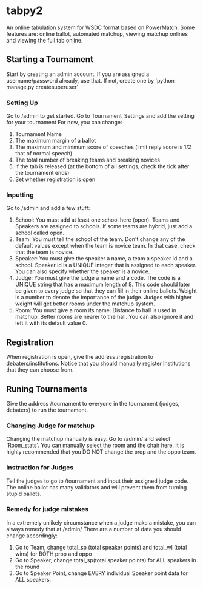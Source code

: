 # tabpy2
An online tabulation system for WSDC format based on PowerMatch. Some features are: online ballot, automated matchup, viewing matchup onlines and viewing the full tab online.
## Starting a Tournament
Start by creating an admin account. If you are assigned a username/password already, use that. If not, create one by 'python manage.py createsuperuser'
### Setting Up
Go to /admin to get started. Go to Tournament_Settings and add the setting for your tournament
For now, you can change:
1. Tournament Name
2. The maximum margin of a ballot
3. The maximum and minimum score of speeches (limit reply score is 1/2 that of normal speech)
4. The total number of breaking teams and breaking novices
5. If the tab is released (at the bottom of all settings, check the tick after the tournament ends)
6. Set whether registration is open
### Inputting
Go to /admin and add a few stuff:
1. School:
You must add at least one school here (open). Teams and Speakers are assigned to schools. If some teams are hybrid, just add a school called open.
2. Team:
You must tell the school of the team. Don't change any of the default values except when the team is novice team. In that case, check that the team is novice.
3. Speaker:
You must give the speaker a name, a team a speaker id and a school.
Speaker id is a UNIQUE integer that is assigned to each speaker.
You can also specify whether the speaker is a novice.
4. Judge:
You must give the judge a name and a code.
The code is a UNIQUE string that has a maximum length of 8. This code should later be given to every judge so that they can fill in their online ballots.
Weight is a number to denote the importance of the judge. Judges with higher weight will get better rooms under the matchup system.
5. Room:
You must give a room its name.
Distance to hall is used in matchup. Better rooms are nearer to the hall. You can also ignore it and left it with its default value 0.
## Registration
When registration is open, give the address /registration to debaters/institutions. Notice that you should manually register Institutions that they can choose from.
## Runing Tournaments
Give the address /tournament to everyone in the tournament (judges, debaters) to run the tournament.
### Changing Judge for matchup
Changing the matchup manually is easy. Go to /admin/ and select 'Room_stats'. You can manually select the room and the chair here. It is highly recommended that you DO NOT change the prop and the oppo team.
### Instruction for Judges
Tell the judges to go to /tournament and input their assigned judge code. The online ballot has many validators and will prevent them from turning stupid ballots.
### Remedy for judge mistakes
In a extremely unlikely circumstance when a judge make a mistake, you can always remedy that at /admin/
There are a number of data you should change accordingly:
1. Go to Team, change total_sp (total speaker points) and total_wl (total wins) for BOTH prop and oppo
2. Go to Speaker, change total_sp(total speaker points) for ALL speakers in the round
3. Go to Speaker Point, change EVERY individual Speaker point data for ALL speakers.
